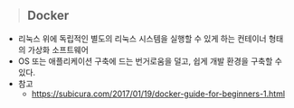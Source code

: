> ## Docker

* 리눅스 위에 독립적인 별도의 리눅스 시스템을 실행할 수 있게 하는 컨테이너 형태의 가상화 소프트웨어
* OS 또는 애플리케이션 구축에 드는 번거로움을 덜고, 쉽게 개발 환경을 구축할 수 있다.
* 참고
  * https://subicura.com/2017/01/19/docker-guide-for-beginners-1.html